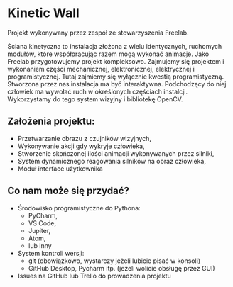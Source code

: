 # Kinetic Wall

Projekt wykonywany przez zespół ze stowarzyszenia Freelab.

Ściana kinetyczna to instalacja złożona z wielu identycznych, ruchomych modułów, które współpracując razem mogą wykonać animacje. Jako Freelab przygotowujemy projekt kompleksowo. 
Zajmujemy się projektem i wykonaniem części mechanicznej, elektronicznej, elektrycznej i programistycznej. Tutaj zajmiemy się wyłącznie kwestią programistyczną. 
Stworzona przez nas instalacja ma być interaktywna. Podchodzący do niej człowiek ma wywołać ruch w określonych częściach instalcji. Wykorzystamy do tego system wizyjny i bibliotekę OpenCV.

## Założenia projektu:
- Przetwarzanie obrazu z czujników wizyjnych,
- Wykonywanie akcji gdy wykryje człowieka,
- Stworzenie skończonej ilości animacji wykonywanych przez silniki,
- System dynamicznego reagowania silników na obraz człowieka,
- Moduł interface użytkownika

## Co nam może się przydać?
- Środowisko programistyczne do Pythona:
  - PyCharm,
  - VS Code,
  - Jupiter,
  - Atom,
  - lub inny
- System kontroli wersji:
  - git (obowiązkowo, wystarczy jeżeli lubicie pisać w konsoli)
  - GitHub Desktop, Pycharm itp. (jeżeli wolicie obsługę przez GUI)
- Issues na GitHub lub Trello do prowadzenia projektu

